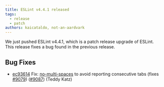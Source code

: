 ```yaml
---
title: ESLint v4.4.1 released
tags:
  - release
  - patch
authors: kaicataldo, not-an-aardvark 
---
```


We just pushed ESLint v4.4.1, which is a patch release upgrade of ESLint. This release fixes a bug found in the previous release.










## Bug Fixes


* [ec93614](https://github.com/eslint/eslint/commit/ec93614) Fix: [no-multi-spaces](/docs/rules/no-multi-spaces) to avoid reporting consecutive tabs (fixes [#9079](https://github.com/eslint/eslint/issues/9079)) ([#9087](https://github.com/eslint/eslint/issues/9087)) (Teddy Katz)
